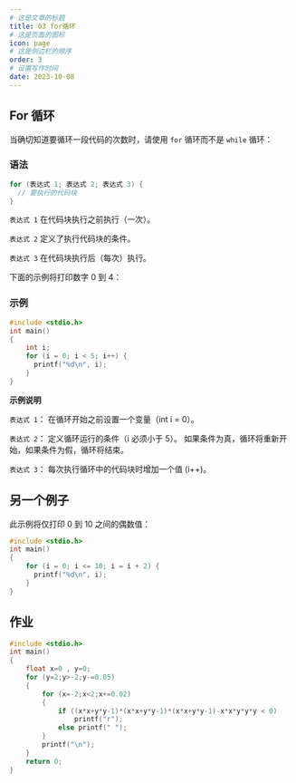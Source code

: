```yaml
---
# 这是文章的标题
title: 03 for循环
# 这是页面的图标
icon: page
# 这是侧边栏的顺序
order: 3
# 设置写作时间
date: 2023-10-08
---
```

## For 循环

当确切知道要循环一段代码的次数时，请使用 `for` 循环而不是 `while` 循环：

### 语法

```c
for (表达式 1; 表达式 2; 表达式 3) {
  // 要执行的代码块
}
```

`表达式 1` 在代码块执行之前执行（一次）。

`表达式 2` 定义了执行代码块的条件。

`表达式 3` 在代码块执行后（每次）执行。

下面的示例将打印数字 0 到 4：

### 示例

```c
#include <stdio.h>
int main()
{
	int i;
	for (i = 0; i < 5; i++) {
	  printf("%d\n", i);
	}
}
```

**示例说明**

`表达式 1`： 在循环开始之前设置一个变量（int i = 0）。

`表达式 2`： 定义循环运行的条件（i 必须小于 5）。 如果条件为真，循环将重新开始，如果条件为假，循环将结束。

`表达式 3`： 每次执行循环中的代码块时增加一个值 (i++)。

## 另一个例子

此示例将仅打印 0 到 10 之间的偶数值：


```c
#include <stdio.h>
int main()
{
	for (i = 0; i <= 10; i = i + 2) {
	  printf("%d\n", i);
	}
}
```
## 作业
```c
#include <stdio.h>
int main()
{
    float x=0 , y=0;
    for (y=2;y>-2;y-=0.05)
    {
        for (x=-2;x<2;x+=0.02)
        {
            if ((x*x+y*y-1)*(x*x+y*y-1)*(x*x+y*y-1)-x*x*y*y*y < 0)
                printf("r");
            else printf(" ");
        }
        printf("\n");
    }
    return 0;
}
```